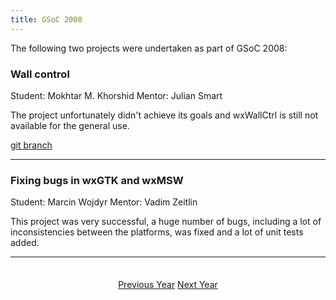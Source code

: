 ```yaml
---
title: GSoC 2008
---
```


The following two projects were undertaken as part of GSoC 2008:

### Wall control
Student: Mokhtar M. Khorshid
Mentor: Julian Smart

The project unfortunately didn't achieve its goals and wxWallCtrl is still
not available for the general use.

[git branch](https://github.com/wxWidgets/wxWidgets/tree/SOC2008_WXWALLCTRL)

----

### Fixing bugs in wxGTK and wxMSW
Student: Marcin Wojdyr
Mentor: Vadim Zeitlin

This project was very successful, a huge number of bugs, including a lot of
inconsistencies between the platforms, was fixed and a lot of unit tests added.

----

<p style="margin-top: 2.5em; text-align: center;">
  <a href="../2007/" class="btn btn-lg btn-default"><i class="fa fa-arrow-circle-left fa-fw"></i> Previous Year</a>
  <a href="../2009/" class="btn btn-lg btn-default">Next Year <i class="fa fa-arrow-circle-right fa-fw"></i></a>
</p>
